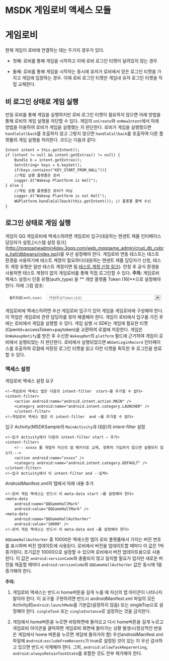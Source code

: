 ﻿MSDK 게임로비 액세스 모듈
====================

# 게임로비

현재 게임이 로비에 연결하는 데는 두가지 경우가 있다.

- 첫째: 로비를 통해 게임을 시작하고 이때 로비 로그인 티켓이 달려있지 않는 경우

- 둘째: 로비를 통해 게임을 시작하는 동시에 유저가 로비에서 얻은 로그인 티켓을 가지고 게임에 입장하는 경우. 이때 로비 로그인 티켓은 게임내 유저 로그인 티켓을 직접 교체한다. 

## 비 로그인 상태로 게임 실행

만일 로비를 통해 게임을 실행하지만 로비 로그인 티켓이 필요하지 않으면 아래 방법을 통해 로비의 게임 실행을 차단할 수 있다.
게임의 `onCreate`와 `onNewIntent`에서 아래 방법을 이용하여 로비가 게임을 실행했는 지 판단한다. 로비가 게임을 실행했으면 `handleCallback`를 호출하지 않고 그렇지 않으면 `handleCallback`를 호출하여 다른 플랫폼의 게임 실행을 처리한다. 코드는 다음과 같다:

```
Intent intent = this.getIntent();
if (intent != null && intent.getExtras() != null) {
	Bundle b = intent.getExtras();
	Set<String> keys = b.keySet();
	if(keys.contains("KEY_START_FROM_HALL")){
    //게임 실행 플랫폼은 로비
	Logger.d("Wakeup Plantform is Hall");
} else {
	//게임 실행 플랫폼은 로비가 아님
	Logger.d("Wakeup Plantform is not Hall");
	WGPlatform.handleCallback(this.getIntent()); // 플롯폼 콜백 수신
}
```

## 로그인 상태로 게임 실행

게임이 QQ 게임로비에 액세스하려면 게임로비 입구(대응하는 텐센트 제품 인터페이스 담당자가 설정,[시스템 설정 링크] (http://mqqgameadmin4dev.3gqq.com/web_mqqgame_admin/crud_db_cobra_hall/dbbeans/index.jsp))를 우선 설정해야 한다.
게임로비 연동 테스트는 테스트 환경을 사용하기에 테스트 계정이 필요하다(대응하는 텐센트 제품 담당자가 신청, 테스트 계정 유형은 일반 테스트 계정이면 됨.[테스트 계정 신청 링크](http://ceshihao.ied.com)). 런칭 후 공식 환경을 사용하면 테스트 계정이 없이 게임로비를 통해 직접 로그인할 수 있다.
**주의:** 게임로비 액세스 설정시 인증 유형(auth_type) 을 ** 개방 플랫폼 Token (16)**으로 설정해야 한다. 아래 그림 참조:

![qqgame_1](./qqgame_1.jpg)

게임로비에 액세스하려면 우선 게임로비 입구가 있어 게임을 게임로비에 구성해야 한다. 이 작업은 게임로비 관련 담당자를 찾아 해결해야 한다. 게임이 로비에서 입구를 가진 후에는 로비에서 게임을 실행할 수 있다. 게임 실행 시 SDK는 게임에 필요한 티켓(OpenId+accessToken+paytoken)을 교환하여 로컬에 저장한다. 게임은 `OnWakeupNotify`를 받은 후 수신한 `WakeupRet`의 `platform` 필드에 근거하여 게임이 로비에서 실행되었는 지 판단한다. 로비에서 실행되었으면 `WGGetLoginRecord` 인터페이스를 호출하여 로컬에 저장된 로그인 티켓을 읽고 이런 티켓을 획득한 후 로그인을 완료할 수 있다.

### 액세스 설정

게임로비 액세스 설정 요구

```
<!—게임로비 액세스 앱은 다음의 intent-filter  start—를 추가할 수 없다>
<intent-filter>
	<action android:name="android.intent.action.MAIN" />
	<category android:name="android.intent.category.LAUNCHER" />
	</intent-filter>
<!—게임로비 액세스 앱은 이 intent-filter  end –를 추가할 수 없다>

```

입구 Activity(MSDKSample의 `MainActivity`과 대응)의 intent-filter 설정

```
<!—입구 Activity에서 다음의 intent-filter start – 추가>
<intent-filter>
	<!-- xxxxx 를 개발자 자신의 앱 패키지로 교체, 정확히 기입하지 않으면 실행되지 않는다.-->
    <action android:name="xxxxx" /> 
    <category android:name="android.intent.category.DEFAULT" />
</intent-filter>
<!—입구 Activity에서 이 intent-filter end --입력>
```

AndroidManifest.xml의 <application> 탭에서 아래 내용 추가

```
<!—로비 게임 액세스는 반드시 이 meta-data start –를 설정해야 한다>
<meta-data
    android:name="QQGameHallMark"
    android:value="QQGameHallMark" />
<meta-data
    android:name="QQGameHallAuthorVer"
	android:value="10000" />
<!—로비 게임 액세스는 반드시 이 meta-data end –를 설정해야 한다>
```

`QQGameHallAuthorVer` 중 10000은 액세스한 앱이 로비 플랫폼에서 가지는 버전 번호를 표시하며 버전 업데이트에 사용된다. 로비에서 버전을 업데이트할 때마다 이 값은 1씩 증가된다. 초기값은 10000으로 설정할 수 있으며 로비에서 버전 업데이트용으로 사용된다. 이 값은 `android:versionCode`와 충돌되지 않고 일치할 필요가 업지만 새로운 버전을 제출할 때마다 `android:versionCode`와 `QQGameHallAuthorVer` 값은 동시에 1을 증가해야 한다.

**주의:** 

1. 게임로비 액세스는 반드시 home버튼을 길게 누를 때 자신의 앱 아이콘이 나타나지 말아야 한다. 이 요구를 구현하려면 반드시 androidManifest.xml 파일의 모든 Activity的`android:launchMode`를 기본값(설정하지 않음) 또는 singleTop으로 설정해야 한다. `singleTask` 또는 `singleInstance`로 설정하는 것을 금지한다.

2. 게임에서 home버튼을 누르면 바탕화면에 돌아오고 다시 home버튼을 길게 누르고 게임로비 아이콘을 클릭하면 게임로비 화면에 돌아가는 상황 발생시(정상적인 반응은 게임에서 home 버튼을 누르면 게임에 돌아가야 함) 우선androidManifest.xml 파일에 a`ndroid:excludeFromRecents`가 true로 설정된 것이 있는 지 우선 검사하고 있으면 반드시 삭제해야 한다. 그외, `android:allowTaskReparenting`, `android:alwaysRetainTaskState`를 포함한 것도 전부 제거해야 한다.
